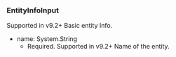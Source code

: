 ### EntityInfoInput
Supported in v9.2+
  Basic entity Info.

- name: System.String
  - Required. Supported in v9.2+
      Name of the entity.
